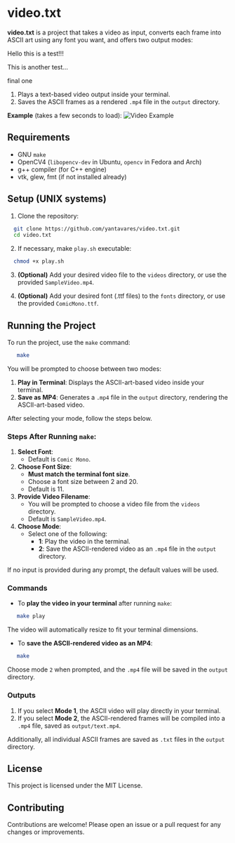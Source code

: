 # video.txt

**video.txt** is a project that takes a video as input, converts each frame into ASCII art using any font you want, and offers two output modes:

Hello this is a test!!!

This is another test...

final one

1. Plays a text-based video output inside your terminal.
2. Saves the ASCII frames as a rendered `.mp4` file in the `output` directory.

**Example** (takes a few seconds to load):
![Video Example](public/sampletxt.gif)

## Requirements

- GNU `make`
- OpenCV4 (`libopencv-dev` in Ubuntu, `opencv` in Fedora and Arch)
- g++ compiler (for C++ engine)
- vtk, glew, fmt (if not installed already)

## Setup (UNIX systems)

1. Clone the repository:

```bash
  git clone https://github.com/yantavares/video.txt.git
  cd video.txt
```

2. If necessary, make `play.sh` executable:

```bash
  chmod +x play.sh
```

3. **(Optional)** Add your desired video file to the `videos` directory, or use the provided `SampleVideo.mp4`.

4. **(Optional)** Add your desired font (.ttf files) to the `fonts` directory, or use the provided `ComicMono.ttf`.

## **Running the Project**

To run the project, use the `make` command:

```bash
   make
```

You will be prompted to choose between two modes:

1. **Play in Terminal**: Displays the ASCII-art-based video inside your terminal.
2. **Save as MP4**: Generates a `.mp4` file in the `output` directory, rendering the ASCII-art-based video.

After selecting your mode, follow the steps below.

### Steps After Running `make`:

1. **Select Font**:
   - Default is `Comic Mono`.
2. **Choose Font Size**:
   - **Must match the terminal font size**.
   - Choose a font size between 2 and 20.
   - Default is 11.
3. **Provide Video Filename**:
   - You will be prompted to choose a video file from the `videos` directory.
   - Default is `SampleVideo.mp4`.
4. **Choose Mode**:
   - Select one of the following:
     - **1**: Play the video in the terminal.
     - **2**: Save the ASCII-rendered video as an `.mp4` file in the `output` directory.

If no input is provided during any prompt, the default values will be used.

### Commands

- To **play the video in your terminal** after running `make`:

```bash
   make play
```

The video will automatically resize to fit your terminal dimensions.

- To **save the ASCII-rendered video as an MP4**:

```bash
   make
```

Choose mode `2` when prompted, and the `.mp4` file will be saved in the `output` directory.

### Outputs

1. If you select **Mode 1**, the ASCII video will play directly in your terminal.
2. If you select **Mode 2**, the ASCII-rendered frames will be compiled into a `.mp4` file, saved as `output/text.mp4`.

Additionally, all individual ASCII frames are saved as `.txt` files in the `output` directory.

## License

This project is licensed under the MIT License.

## Contributing

Contributions are welcome! Please open an issue or a pull request for any changes or improvements.
